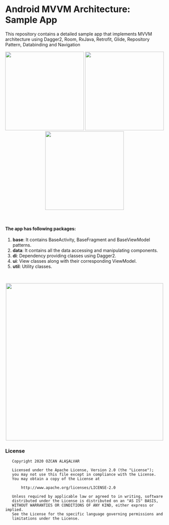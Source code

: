 # Android MVVM Architecture: Sample App

This repository contains a detailed sample app that implements MVVM architecture using Dagger2, Room, RxJava, Retrofit, Glide, Repository Pattern, Databinding and Navigation
<p align="center">
  <img src="https://user-images.githubusercontent.com/66948288/84705721-84556200-af64-11ea-9de4-c8f73cf6d785.png" width="250">
  <img src="https://user-images.githubusercontent.com/66948288/84705714-81f30800-af64-11ea-919e-fc4345caf039.png" width="250">
  <img src="https://user-images.githubusercontent.com/66948288/84705704-7c95bd80-af64-11ea-85cc-a4f8dc435057.png" width="250">
</p>
<br>

#### The app has following packages:
1. **base**: It contains BaseActivity, BaseFragment and BaseViewModel patterns.
2. **data**: It contains all the data accessing and manipulating components.
3. **di**: Dependency providing classes using Dagger2.
4. **ui**: View classes along with their corresponding ViewModel.
5. **util**: Utility classes.
<br>

<p align="center">
  <img src="https://user-images.githubusercontent.com/66948288/84710594-32650a00-af6d-11ea-9dc8-4afde65cb1ed.png" width="500"> </p>

### License
```
   Copyright 2020 ÖZCAN ALAŞALVAR

   Licensed under the Apache License, Version 2.0 (the "License");
   you may not use this file except in compliance with the License.
   You may obtain a copy of the License at

       http://www.apache.org/licenses/LICENSE-2.0

   Unless required by applicable law or agreed to in writing, software
   distributed under the License is distributed on an "AS IS" BASIS,
   WITHOUT WARRANTIES OR CONDITIONS OF ANY KIND, either express or implied.
   See the License for the specific language governing permissions and
   limitations under the License.
```
 
